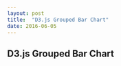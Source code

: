 ```yaml
---
layout: post
title:  "D3.js Grouped Bar Chart"
date: 2016-06-05
---
```


<h2>D3.js Grouped Bar Chart</h2>
<div>
<head>
  <meta charset="utf-8">
  <link rel="stylesheet" type="text/css" href="/js/chart5/stylesheet.css">
  <script src="//d3js.org/d3.v3.min.js"></script>
  <script src="http://labratrevenge.com/d3-tip/javascripts/d3.tip.v0.6.3.js"></script>
</head>
<body>
    <script type="text/javascript" src="/js/chart5/groupedbar.js"></script>
  </div>
</body>
</div>
